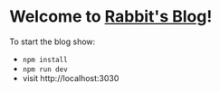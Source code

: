 # Welcome to [Rabbit's Blog](https://github.com/HuanBaby1314/blog)!

To start the blog show:

- `npm install`
- `npm run dev`
- visit http://localhost:3030
